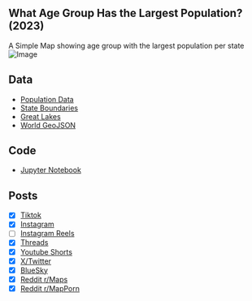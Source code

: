 ## What Age Group Has the Largest Population? (2023)
A Simple Map showing age group with the largest population per state
![Image](https://drive.google.com/uc?export=view&id=1quHsyoEn39WgE6KUVzwd5LCRP46x3p1p)

## Data
* [Population Data](https://data.census.gov/table/ACSST1Y2023.S0101?g=010XX00US$0400000)
* [State Boundaries](https://www.census.gov/geographies/mapping-files/time-series/geo/carto-boundary-file.html)
* [Great Lakes](https://usicecenter.gov/Products/GreatLakesData)
* [World GeoJSON](https://public.opendatasoft.com/explore/dataset/world-administrative-boundaries/export/?flg=en-us)

## Code
* [Jupyter Notebook](FormatData.ipynb)

## Posts
- [x] [Tiktok](https://www.tiktok.com/@vinemapper/video/7471733233026141483)
- [x] [Instagram](https://www.instagram.com/p/DGGvoRlyI31/)
- [ ] [Instagram Reels]()
- [x] [Threads](https://www.threads.net/@vinemapper/post/DGGvo2vyWmJ)
- [x] [Youtube Shorts](https://youtube.com/shorts/sYVlLS4z_6A)
- [x] [X/Twitter](https://x.com/VineMapper/status/1890847104865534005)
- [x] [BlueSky](https://bsky.app/profile/vinemapper.bsky.social/post/3liahkdl3ck25)
- [x] [Reddit r/Maps](https://www.reddit.com/r/Maps/comments/1iq99ku/what_age_group_has_the_largest_population_per/)
- [x] [Reddit r/MapPorn](https://www.reddit.com/r/MapPorn/comments/1iq99g2/what_age_group_has_the_largest_population_per/)
